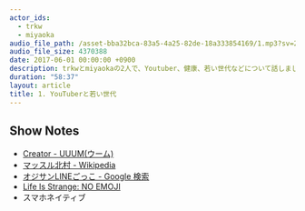 ```yaml
---
actor_ids:
  - trkw
  - miyaoka
audio_file_path: /asset-bba32bca-83a5-4a25-82de-18a333854169/1.mp3?sv=2015-07-08&sr=c&si=390c2319-979a-44ed-a412-ab45604c1258&sig=LfscHZc61i%2BCZFr9A2mQ%2FMQyIcgWLdLRg9i1%2F4JMQRc%3D&st=2017-06-08T23%3A49%3A35Z&se=2117-06-08T23%3A49%3A35Z
audio_file_size: 4370388
date: 2017-06-01 00:00:00 +0900
description: trkwとmiyaokaの2人で、Youtuber、健康、若い世代などについて話しました。
duration: "58:37"
layout: article
title: 1. YouTuberと若い世代
---
```


## Show Notes

- [Creator - UUUM(ウーム)](https://www.uuum.jp/creator)
- [マッスル北村 - Wikipedia](https://ja.wikipedia.org/wiki/%E3%83%9E%E3%83%83%E3%82%B9%E3%83%AB%E5%8C%97%E6%9D%91)
- [オジサンLINEごっこ - Google 検索](https://www.google.co.jp/search?q=%E3%82%AA%E3%82%B8%E3%82%B5%E3%83%B3LINE%E3%81%94%E3%81%A3%E3%81%93)
- [Life Is Strange: NO EMOJI](http://crazibastid.tumblr.com/post/160744062103)
- スマホネイティブ
